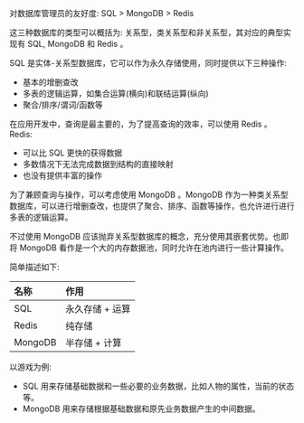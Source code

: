 
对数据库管理员的友好度: SQL > MongoDB > Redis

这三种数据库的类型可以概括为: 关系型，类关系型和非关系型，其对应的典型实现有 SQL, MongoDB 和 Redis 。

SQL 是实体-关系型数据库，它可以作为永久存储使用，同时提供以下三种操作:
- 基本的增删查改
- 多表的逻辑运算，如集合运算(横向)和联结运算(纵向)
- 聚合/排序/谓词/函数等

在应用开发中，查询是最主要的，为了提高查询的效率，可以使用 Redis 。Redis:
- 可以比 SQL 更快的获得数据
- 多数情况下无法完成数据到结构的直接映射
- 也没有提供丰富的操作

为了兼顾查询与操作，可以考虑使用 MongoDB 。MongoDB 作为一种类关系型数据库，可以进行增删查改，也提供了聚合、排序、函数等操作，也允许进行进行多表的逻辑运算。

不过使用 MongoDB 应该抛弃关系型数据库的概念，充分使用其嵌套优势。也即将 MongoDB 看作是一个大的内存数据池，同时允许在池内进行一些计算操作。

简单描述如下:

| 名称 | 作用 |
|:-----|:-----|
| SQL  | 永久存储 + 运算 |
| Redis | 纯存储 |
| MongoDB | 半存储 + 计算 |

以游戏为例:
- SQL 用来存储基础数据和一些必要的业务数据，比如人物的属性，当前的状态等。
- MongoDB 用来存储根据基础数据和原先业务数据产生的中间数据。
